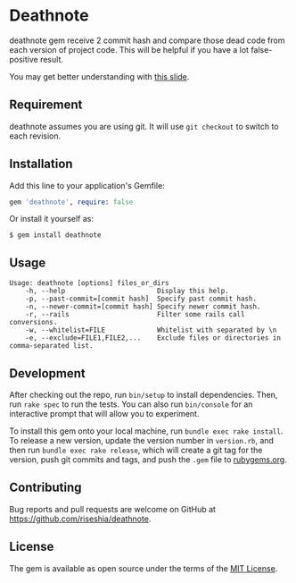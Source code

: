 # Deathnote

deathnote gem receive 2 commit hash and compare those dead code from each version of project code.
This will be helpful if you have a lot false-positive result.

You may get better understanding with [this slide](https://speakerdeck.com/riseshia/find-out-potential-dead-codes-from-diff).

## Requirement

deathnote assumes you are using git.
It will use `git checkout` to switch to each revision.

## Installation

Add this line to your application's Gemfile:

```ruby
gem 'deathnote', require: false
```

Or install it yourself as:

    $ gem install deathnote

## Usage

```
Usage: deathnote [options] files_or_dirs
    -h, --help                       Display this help.
    -p, --past-commit=[commit hash]  Specify past commit hash.
    -n, --newer-commit=[commit hash] Specify newer commit hash.
    -r, --rails                      Filter some rails call conversions.
    -w, --whitelist=FILE             Whitelist with separated by \n
    -e, --exclude=FILE1,FILE2,...    Exclude files or directories in comma-separated list.
```

## Development

After checking out the repo, run `bin/setup` to install dependencies. Then, run `rake spec` to run the tests. You can also run `bin/console` for an interactive prompt that will allow you to experiment.

To install this gem onto your local machine, run `bundle exec rake install`. To release a new version, update the version number in `version.rb`, and then run `bundle exec rake release`, which will create a git tag for the version, push git commits and tags, and push the `.gem` file to [rubygems.org](https://rubygems.org).

## Contributing

Bug reports and pull requests are welcome on GitHub at https://github.com/riseshia/deathnote.

## License

The gem is available as open source under the terms of the [MIT License](https://opensource.org/licenses/MIT).
